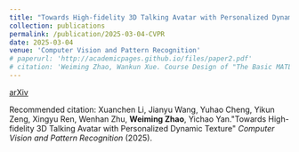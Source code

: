 ```yaml
---
title: "Towards High-fidelity 3D Talking Avatar with Personalized Dynamic Texture"
collection: publications
permalink: /publication/2025-03-04-CVPR
date: 2025-03-04
venue: 'Computer Vision and Pattern Recognition'
# paperurl: 'http://academicpages.github.io/files/paper2.pdf'
# citation: 'Weiming Zhao, Wankun Xue. Course Design of "The Basic MATLAB Practice" for Non-Computer-Science Students, Contemporary Education Research and Teaching Practice 2021.09: 38-39'
---
```


[arXiv](https://arxiv.org/abs/2503.00495)



Recommended citation: Xuanchen Li, Jianyu Wang, Yuhao Cheng, Yikun Zeng, Xingyu Ren, Wenhan Zhu, **Weiming Zhao**, Yichao Yan."Towards High-fidelity 3D Talking Avatar with Personalized Dynamic Texture" *Computer Vision and Pattern Recognition* (2025).
